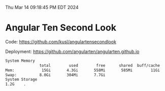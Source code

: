 Thu Mar 14 09:18:45 PM EDT 2024

# Angular Ten Second Look

Code: https://github.com/kusl/angulartensecondlook

Deployment: https://github.com/angularten/angularten.github.io

```bash
System Memory
               total        used        free      shared  buff/cache   available
Mem:            15Gi       4.3Gi       558Mi       585Mi        11Gi        10Gi
Swap:          8.0Gi       304Mi       7.7Gi
System Storage
1.2G	.
```
